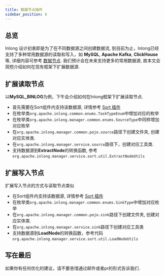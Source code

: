 ```yaml
---
title: 数据节点插件
sidebar_position: 6
---
```


## 总览

Inlong 设计初衷即是为了在不同数据源之间创建数据流, 到目前为止，Inlong已经支持了多种常用数据源的读取和写入，如 **MySQL**, **Apache Kafka**, **ClickHouse** 等,
详细内容可参考 [数据节点](https://inlong.apache.org/zh-CN/docs/next/data_node/extract_node/auto_push).
我们预计会在未来支持更多的常用数据源, 故本文会简短介绍如何在现有框架下扩展数据源.

## 扩展读取节点
 
以**MySQL_BINLOG**为例，下午会介绍如何在Inlong框架下扩展读取节点.

- 首先需要在Sort组件内支持该数据源, 详情参考 [Sort 插件](https://inlong.apache.org/zh-CN/docs/next/design_and_concept/how_to_write_plugin_sort)
- 在枚举类`org.apache.inlong.common.enums.TaskTypeEnum`中增加对应的枚举
- 在枚举类`org.apache.inlong.manager.common.enums.SourceType`中同样增加对应枚举
- 在`org.apache.inlong.manager.common.pojo.source`路径下创建文件夹, 创建对应实体类.
- 在`org.apache.inlong.manager.service.source`路径下，创建对应工具类.
- 支持数据源到**ExtractNode**的转换函数, 参考 `org.apache.inlong.manager.service.sort.util.ExtractNodeUtils`

## 扩展写入节点

扩展写入节点的方式与读取节点类似

- 在Sort组件内支持该数据源, 详情参考 [Sort 插件](https://inlong.apache.org/zh-CN/docs/next/design_and_concept/how_to_write_plugin_sort)
- 在枚举类`org.apache.inlong.manager.common.enums.SinkType`中增加对应枚举
- 在`org.apache.inlong.manager.common.pojo.sink`路径下创建文件夹, 创建对应实体类.
- 在`org.apache.inlong.manager.service.sink`路径下创建对应工具类
- 支持数据源到**LoadNode**的转换函数，参考代码 `org.apache.inlong.manager.service.sort.util.LoadNodeUtils`

## 写在最后

如果你有任何优化的建议，请不要吝惜通过邮件或者pr的形式告诉我们.